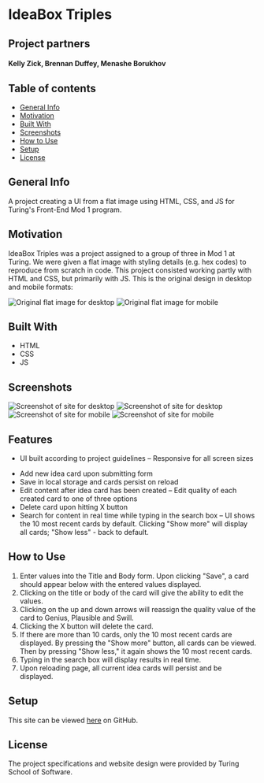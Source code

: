 # IdeaBox Triples

## Project partners

#### Kelly Zick, Brennan Duffey, Menashe Borukhov

## Table of contents
* [General Info](#General-Info)
* [Motivation](#Motivation)
* [Built With](#Built-With) 
* [Screenshots](#Screenshots)
* [How to Use](#How-to-Use)
* [Setup](#Setup)
* [License](#License)

## General Info

A project creating a UI from a flat image using HTML, CSS, and JS for Turing's Front-End Mod 1 program.

## Motivation

IdeaBox Triples was a project assigned to a group of three in Mod 1 at Turing.  We were given a flat image with styling details (e.g. hex codes) to reproduce from scratch in code.  This project consisted working partly with HTML and CSS, but primarily with JS.  This is the original design in desktop and mobile formats:

<img src="https://github.com/BrennanDuffey/ideaBox/blob/master/images/original1.jpg" alt="Original flat image for desktop">

<img src="https://github.com/BrennanDuffey/ideaBox/blob/master/images/original2.jpg" alt="Original flat image for mobile">


## Built With

- HTML
- CSS
- JS


## Screenshots
<img src="https://github.com/BrennanDuffey/ideaBox/blob/master/images/desktop1.png" alt="Screenshot of site for desktop">
<img src="https://github.com/BrennanDuffey/ideaBox/blob/master/images/desktop2.png" alt="Screenshot of site for desktop">
<img src="https://github.com/BrennanDuffey/ideaBox/blob/master/images/mobile1.png" alt="Screenshot of site for mobile">
<img src="https://github.com/BrennanDuffey/ideaBox/blob/master/images/mobile2.png" alt="Screenshot of site for mobile">

## Features

* UI built according to project guidelines
– Responsive for all screen sizes
- Add new idea card upon submitting form
- Save in local storage and cards persist on reload 
- Edit content after idea card has been created
– Edit quality of each created card to one of three options
- Delete card upon hitting X button
- Search for content in real time while typing in the search box
– UI shows the 10 most recent cards by default. Clicking "Show more" will display all cards; "Show less" - back to default.

## How to Use

1) Enter values into the Title and Body form. Upon clicking "Save", a card should appear below with the entered values displayed.
2) Clicking on the title or body of the card will give the ability to edit the values.
3) Clicking on the up and down arrows will reassign the quality value of the card to Genius, Plausible and Swill.
4) Clicking the X button will delete the card.
5) If there are more than 10 cards, only the 10 most recent cards are displayed. By pressing the "Show more" button, all cards can be viewed. Then by pressing "Show less," it again shows the 10 most recent cards.
6) Typing in the search box will display results in real time.
7) Upon reloading page, all current idea cards will persist and be displayed.


## Setup

This site can be viewed <a href="xxxxxxx">here</a> on GitHub.

## License

The project specifications and website design were provided by Turing School of Software.
